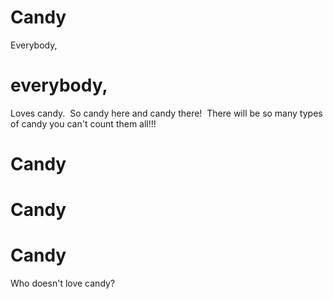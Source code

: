 # Candy
Everybody, 
# everybody,
Loves candy.  So candy here and candy there!  There will be so many types of candy you can't count them all!!!
# Candy
# Candy
# Candy
Who doesn't love candy?
